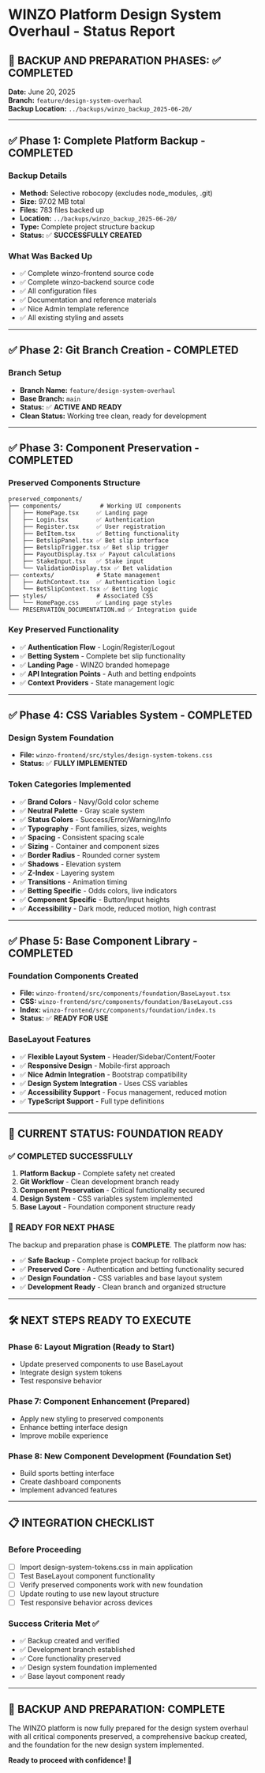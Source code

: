 # WINZO Platform Design System Overhaul - Status Report

## 🎯 **BACKUP AND PREPARATION PHASES: ✅ COMPLETED**

**Date:** June 20, 2025  
**Branch:** `feature/design-system-overhaul`  
**Backup Location:** `../backups/winzo_backup_2025-06-20/`

---

## ✅ Phase 1: Complete Platform Backup - **COMPLETED**

### Backup Details
- **Method:** Selective robocopy (excludes node_modules, .git)
- **Size:** 97.02 MB total
- **Files:** 783 files backed up
- **Location:** `../backups/winzo_backup_2025-06-20/`
- **Type:** Complete project structure backup
- **Status:** ✅ **SUCCESSFULLY CREATED**

### What Was Backed Up
- ✅ Complete winzo-frontend source code
- ✅ Complete winzo-backend source code
- ✅ All configuration files
- ✅ Documentation and reference materials
- ✅ Nice Admin template reference
- ✅ All existing styling and assets

---

## ✅ Phase 2: Git Branch Creation - **COMPLETED**

### Branch Setup
- **Branch Name:** `feature/design-system-overhaul`
- **Base Branch:** `main`
- **Status:** ✅ **ACTIVE AND READY**
- **Clean Status:** Working tree clean, ready for development

---

## ✅ Phase 3: Component Preservation - **COMPLETED**

### Preserved Components Structure
```
preserved_components/
├── components/           # Working UI components
│   ├── HomePage.tsx     ✅ Landing page
│   ├── Login.tsx        ✅ Authentication
│   ├── Register.tsx     ✅ User registration
│   ├── BetItem.tsx      ✅ Betting functionality
│   ├── BetslipPanel.tsx ✅ Bet slip interface
│   ├── BetslipTrigger.tsx ✅ Bet slip trigger
│   ├── PayoutDisplay.tsx ✅ Payout calculations
│   ├── StakeInput.tsx   ✅ Stake input
│   └── ValidationDisplay.tsx ✅ Bet validation
├── contexts/            # State management
│   ├── AuthContext.tsx  ✅ Authentication logic
│   └── BetSlipContext.tsx ✅ Betting logic
├── styles/              # Associated CSS
│   └── HomePage.css     ✅ Landing page styles
└── PRESERVATION_DOCUMENTATION.md ✅ Integration guide
```

### Key Preserved Functionality
- ✅ **Authentication Flow** - Login/Register/Logout
- ✅ **Betting System** - Complete bet slip functionality
- ✅ **Landing Page** - WINZO branded homepage
- ✅ **API Integration Points** - Auth and betting endpoints
- ✅ **Context Providers** - State management logic

---

## ✅ Phase 4: CSS Variables System - **COMPLETED**

### Design System Foundation
- **File:** `winzo-frontend/src/styles/design-system-tokens.css`
- **Status:** ✅ **FULLY IMPLEMENTED**

### Token Categories Implemented
- ✅ **Brand Colors** - Navy/Gold color scheme
- ✅ **Neutral Palette** - Gray scale system
- ✅ **Status Colors** - Success/Error/Warning/Info
- ✅ **Typography** - Font families, sizes, weights
- ✅ **Spacing** - Consistent spacing scale
- ✅ **Sizing** - Container and component sizes
- ✅ **Border Radius** - Rounded corner system
- ✅ **Shadows** - Elevation system
- ✅ **Z-Index** - Layering system
- ✅ **Transitions** - Animation timing
- ✅ **Betting Specific** - Odds colors, live indicators
- ✅ **Component Specific** - Button/Input heights
- ✅ **Accessibility** - Dark mode, reduced motion, high contrast

---

## ✅ Phase 5: Base Component Library - **COMPLETED**

### Foundation Components Created
- **File:** `winzo-frontend/src/components/foundation/BaseLayout.tsx`
- **CSS:** `winzo-frontend/src/components/foundation/BaseLayout.css`
- **Index:** `winzo-frontend/src/components/foundation/index.ts`
- **Status:** ✅ **READY FOR USE**

### BaseLayout Features
- ✅ **Flexible Layout System** - Header/Sidebar/Content/Footer
- ✅ **Responsive Design** - Mobile-first approach
- ✅ **Nice Admin Integration** - Bootstrap compatibility
- ✅ **Design System Integration** - Uses CSS variables
- ✅ **Accessibility Support** - Focus management, reduced motion
- ✅ **TypeScript Support** - Full type definitions

---

## 🎯 **CURRENT STATUS: FOUNDATION READY**

### ✅ **COMPLETED SUCCESSFULLY**
1. **Platform Backup** - Complete safety net created
2. **Git Workflow** - Clean development branch ready
3. **Component Preservation** - Critical functionality secured
4. **Design System** - CSS variables system implemented
5. **Base Layout** - Foundation component structure ready

### 🚀 **READY FOR NEXT PHASE**

The backup and preparation phase is **COMPLETE**. The platform now has:

- ✅ **Safe Backup** - Complete project backup for rollback
- ✅ **Preserved Core** - Authentication and betting functionality secured
- ✅ **Design Foundation** - CSS variables and base layout system
- ✅ **Development Ready** - Clean branch and organized structure

---

## 🛠️ **NEXT STEPS READY TO EXECUTE**

### Phase 6: Layout Migration (Ready to Start)
- Update preserved components to use BaseLayout
- Integrate design system tokens
- Test responsive behavior

### Phase 7: Component Enhancement (Prepared)
- Apply new styling to preserved components
- Enhance betting interface design
- Improve mobile experience

### Phase 8: New Component Development (Foundation Set)
- Build sports betting interface
- Create dashboard components
- Implement advanced features

---

## 📋 **INTEGRATION CHECKLIST**

### Before Proceeding
- [ ] Import design-system-tokens.css in main application
- [ ] Test BaseLayout component functionality
- [ ] Verify preserved components work with new foundation
- [ ] Update routing to use new layout structure
- [ ] Test responsive behavior across devices

### Success Criteria Met ✅
- ✅ Backup created and verified
- ✅ Development branch established
- ✅ Core functionality preserved
- ✅ Design system foundation implemented
- ✅ Base layout component ready

---

## 🎉 **BACKUP AND PREPARATION: COMPLETE**

The WINZO platform is now fully prepared for the design system overhaul with all critical components preserved, a comprehensive backup created, and the foundation for the new design system implemented.

**Ready to proceed with confidence! 🚀** 